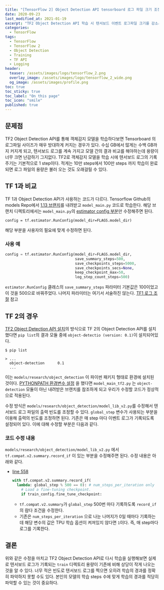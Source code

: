```yaml
---
title: "[TensorFlow 2] Object Detection API tensorboard 로그 파일 크기 조정"
date: 2020-09-23
last_modified_at: 2021-01-19
excerpt: "TF2 Object Detection API 학습 시 텐서보드 이벤트 로그파일 크기를 감소시키는 방법"
categories:
  - TensorFlow
tags:
  - TensorFlow
  - TensorFlow 2
  - Object Detection
  - Training
  - TF API
  - Logging
header:
  teaser: /assets/images/logo/tensorflow_2.png
  overlay_image: /assets/images/logo/tensorflow_2_wide.png
  og_image: /assets/images/profile.png
toc: true
toc_sticky: true
toc_label: "On this page"
toc_icon: "smile"
published: true
---
```

## 문제점
TF2 Object Detection API를 통해 객체감지 모델을 학습하다보면 Tensorboard 의 로그파일 사이즈가 매우 방대하게 커지는 경우가 있다. 수십 GB에서 
많게는 수백 GB까지 커지게 되고, 텐서보드 로그를 계속 가지고 모델 간의 결과 비교를 해야하는데 용량이 너무 크면 난감하기 그지없다. 
TF2로 객체감지 모델을 학습 시에 텐서보드 로그의 기록 주기는 기본적으로 1 step이다. 적게는 10만 steps에서 100만 steps 까지 학습이 완료되면 
로그 파일의 용량은 불러 오는 것도 오래걸릴 수 있다.



## TF 1과 비교
TF 1과 Object Detection API가 사용하는 코드가 다르다. Tensorflow Github의 models Repo에서 [1.13 브랜치](https://github.com/tensorflow/models/tree/r1.13.0 )를
내려받고 `model_main.py` 코드로 학습한다. 해당 브랜치 디렉토리에서는 `model_main.py`의 [estimator config 부분](https://github.com/tensorflow/models/blob/r1.13.0/research/object_detection/model_main.py#L62 )만
수정해주면 된다.  
```
config = tf.estimator.RunConfig(model_dir=FLAGS.model_dir)
```
해당 부분을 사용자의 필요에 맞게 수정하면 된다. 

### 사용 예
```python
config = tf.estimator.RunConfig(model_dir=FLAGS.model_dir,
                                save_summary_steps=500,
                                save_checkpoints_steps=5000,
                                save_checkpoints_secs=None,
                                keep_checkpoint_max=50,
                                log_step_count_steps=500)
```
`estimator.RunConfig` 클래스의 `save_summary_steps` 파라미터 기본값은 100이었고 이 것을 500으로 바꿔주었다. 나머지 파라미터는 여기서 서술하진 않는다.
[TF1 로그 조절]() 참고
<!--- `save_summary_steps`와 `log_step_count_steps` 파라미터를 통해서 `tf.summary` 즉, 텐서보드에 기록하는 빈도를 조절할 수 있다. 로그 이벤트
파일이 작은 빈도로 기록되면 용량이 방대해 질 수 있는데 이를 막기 위함이다.  
- `save_checkpoints_steps`와 `save_checkpoint_secs` 는 각각 체크포인트를 몇 스텝마다 혹은 몇 초마다 기록하겠다 하는 파라미터이다. 둘 중에
하나만 지정할 수 있으며 만약 둘 다 값을 지정할 시 오류가 발생한다. 
- `keep_checkpoint_max` 는 체크포인트를 저장할 최대 개수이다. `10`으로 지정한다면 10개가 생긴 이후 다음에 저장되는 체크포인트는 가장 오래된 
체크포인트를 지우고 저장된다. 

TF 2는 `PYTHONPATH` 관련해서 이용하는 파이썬 패키지의 경로에 유의해야한다. 아래를 참고하자.-->  

## TF 2의 경우 
[TF2 Object Detection API 설치](https://dongle94.github.io/tensorflow/tf2-obj-detection-api-setting )의 방식으로 TF 2의
Object Detection API를 설치했다면 `pip list`의 결과 모듈 중에 `object-detectio (version: 0.1)`이 설치되어있다. 
```shell
$ pip list

> ...
  object-detection      0.1
  ...
```
이는 `models/research/object_detection` 이 파이썬 패키지 형태로 환경에 설치된 것이다. [PYTHONPATH 환경변수 설정](https://dongle94.github.io/tensorflow/tf2-obj-detection-api-setting/#pythonpath-환경변수-설정 )
을 했다면 `model_main_tf2.py` 는 `object-detection` 모듈이 아닌 내려받은 브랜치를 참조하게 되고 우리가 수정할 코드가 정상적으로 적용된다.

수정 방식은 `models/research/object_detection/model_lib_v2.py`를 수정해서 텐서보드 로그 파일의 출력 빈도를 조정할 수 있다.
`global_step` 변수가 사용되는 부분을 이용해 출력의 빈도를 조정하면 된다. 기존은 매 step 마다 이벤트 로그가 기록되도록 설정되어 있다.
이에 대해 수정할 부분은 다음과 같다.  

### 코드 수정 내용
`models/research/object_detection/model_lib_v2.py` 에서 `tf.compat.v2.summary.record_if` 이 있는 부분을 수정해주면 된다.
수정 내용은 아래와 같다.
  - [line 558](https://github.com/tensorflow/models/blob/master/research/object_detection/model_lib_v2.py#L558)  
    ```python
    with tf.compat.v2.summary.record_if(
      lambda: global_step % 500 == 0): # num_steps_per_iteration only
        # Load a fine-tuning checkpoint.
        if train_config.fine_tune_checkpoint:
    ```
    - `tf.compat.v2.summary`가 `global_step` 500번 마다 기록하도록 `record_if`의 람다 조건을 수정한다.
    - 기존은 `num_steps_per_iteration` 으로 나눈 나머지가 0일 때마다 기록하는데 해당 변수의 값은 TPU 학습 옵션이 켜져있지 않다면 `1`이다. 즉,
    매 step마다 로그를 기록한다.
    
## 결론 
위와 같은 수정을 마치고 TF2 Object Detection API로 다시 학습을 실행해보면 실제로 텐서보드 로그가 기록되는 `train` 디렉토리 용량이 기존에 비해 상당이 작게 나오는 것을
알 수 있다. 너무 적은 빈도로 텐서보드 로그를 찍으면 오히려 학습의 경과를 정확히 파악하지 못할 수도 있다. 본인의 모델의 학습 steps 수에 맞게 
학습의 경과를 적당히 파악할 수 있는 것이 중요하다.